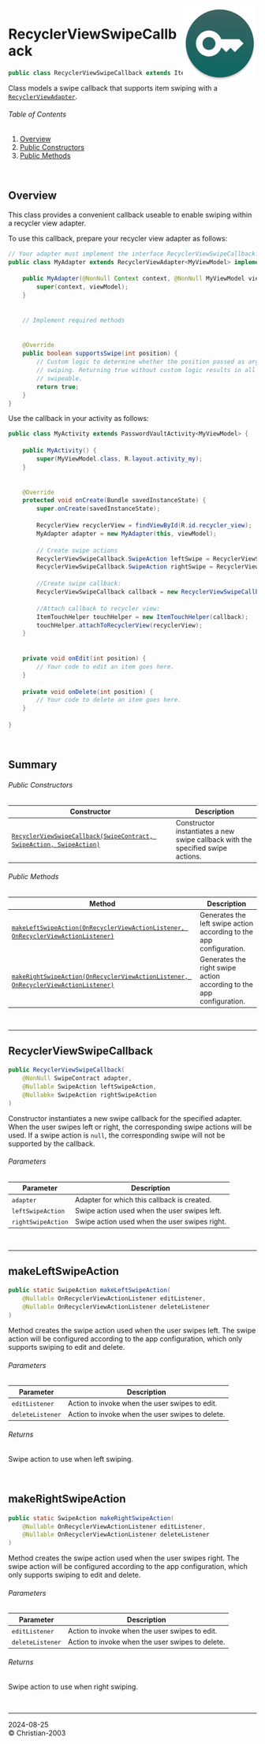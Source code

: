 <img src="../../img/icon.png" height="150" align="right"/>

# RecyclerViewSwipeCallback
```java
public class RecyclerViewSwipeCallback extends ItemTouchHelper.Callback
```
Class models a swipe callback that supports item swiping with a [`RecyclerViewAdapter`](RecyclerViewAdapter.md).

###### Table of Contents
1. [Overview](#overview)
2. [Public Constructors](#public-constructors)
3. [Public Methods](#public-methods)

<br/>

## Overview
This class provides a convenient callback useable to enable swiping within a recycler view adapter.

To use this callback, prepare your recycler view adapter as follows:
```java
// Your adapter must implement the interface RecyclerViewSwipeCallback.SwipeContract
public class MyAdapter extends RecyclerViewAdapter<MyViewModel> implements RecyclerViewSwipeCallback.SwipeContract {

    public MyAdapter(@NonNull Context context, @NonNull MyViewModel viewModel) {
        super(context, viewModel);
    }


    // Implement required methods


    @Override
    public boolean supportsSwipe(int position) {
        // Custom logic to determine whether the position passed as argument supports
        // swiping. Returning true without custom logic results in all items being
        // swipeable.
        return true;
    }
}
```

Use the callback in your activity as follows:
```java
public class MyActivity extends PasswordVaultActivity<MyViewModel> {

    public MyActivity() {
        super(MyViewModel.class, R.layout.activity_my);
    }


    @Override
    protected void onCreate(Bundle savedInstanceState) {
        super.onCreate(savedInstanceState);

        RecyclerView recyclerView = findViewById(R.id.recycler_view);
        MyAdapter adapter = new MyAdapter(this, viewModel);

        // Create swipe actions
        RecyclerViewSwipeCallback.SwipeAction leftSwipe = RecyclerViewSwipeCallback.makeLeftSwipeAction(this::onEdit, this::onDelete);
        RecyclerViewSwipeCallback.SwipeAction rightSwipe = RecyclerViewSwipeCallback.makeRightSwipeAction(this::onEdit, this::onDelete);

        //Create swipe callback:
        RecyclerViewSwipeCallback callback = new RecyclerViewSwipeCallback(adapter, leftSwipe, rightSwipe);
        
        //Attach callback to recycler view:
        ItemTouchHelper touchHelper = new ItemTouchHelper(callback);
        touchHelper.attachToRecyclerView(recyclerView);
    }


    private void onEdit(int position) {
        // Your code to edit an item goes here.
    }

    private void onDelete(int position) {
        // Your code to delete an item goes here.
    }

}
```

<br/>

## Summary
###### Public Constructors
Constructor | Description
--- | ---
[`RecyclerViewSwipeCallback(SwipeContract, SwipeAction, SwipeAction)`](#recyclerviewswipecallback-1) | Constructor instantiates a new swipe callback with the specified swipe actions.

###### Public Methods
Method | Description
--- | ---
[`makeLeftSwipeAction(OnRecyclerViewActionListener, OnRecyclerViewActionListener)`](#makeleftswipeaction) | Generates the left swipe action according to the app configuration.
[`makeRightSwipeAction(OnRecyclerViewActionListener, OnRecyclerViewActionListener)`](#makerightswipeaction) | Generates the right swipe action according to the app configuration.

<br/>

***

## RecyclerViewSwipeCallback
```java
public RecyclerViewSwipeCallback(
    @NonNull SwipeContract adapter,
    @Nullable SwipeAction leftSwipeAction,
    @Nullabke SwipeAction rightSwipeAction
)
```
Constructor instantiates a new swipe callback for the specified adapter. When the user swipes left or right, the corresponding swipe actions will be used. If a swipe action is `null`, the corresponding swipe will not be supported by the callback.

###### Parameters
Parameter | Description
--- | ---
`adapter` | Adapter for which this callback is created.
`leftSwipeAction` | Swipe action used when the user swipes left.
`rightSwipeAction` | Swipe action used when the user swipes right.

<br/>

***

## makeLeftSwipeAction
```java
public static SwipeAction makeLeftSwipeAction(
    @Nullable OnRecyclerViewActionListener editListener,
    @Nullable OnRecyclerViewActionListener deleteListener
)
```
Method creates the swipe action used when the user swipes left. The swipe action will be configured according to the app configuration, which only supports swiping to edit and delete.

###### Parameters
Parameter | Description
--- | ---
`editListener` | Action to invoke when the user swipes to edit.
`deleteListener` | Action to invoke when the user swipes to delete.

###### Returns
Swipe action to use when left swiping.

<br/>

## makeRightSwipeAction
```java
public static SwipeAction makeRightSwipeAction(
    @Nullable OnRecyclerViewActionListener editListener,
    @Nullable OnRecyclerViewActionListener deleteListener
)
```
Method creates the swipe action used when the user swipes right. The swipe action will be configured according to the app configuration, which only supports swiping to edit and delete.

###### Parameters
Parameter | Description
--- | ---
`editListener` | Action to invoke when the user swipes to edit.
`deleteListener` | Action to invoke when the user swipes to delete.

###### Returns
Swipe action to use when right swiping.

<br/>

***

2024-08-25  
&copy; Christian-2003

